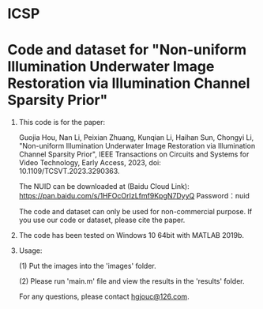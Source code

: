 # ICSP
# Code and dataset for "Non-uniform Illumination Underwater Image Restoration via Illumination Channel Sparsity Prior"

1. This code is for the paper: 

   Guojia Hou, Nan Li, Peixian Zhuang, Kunqian Li, Haihan Sun, Chongyi Li, "Non-uniform Illumination Underwater Image Restoration via Illumination Channel Sparsity Prior", IEEE Transactions on Circuits and Systems for Video Technology, Early Access, 2023, doi: 10.1109/TCSVT.2023.3290363.

   The NUID can be downloaded at (Baidu Cloud Link): https://pan.baidu.com/s/1HFOcOrIzLfmf9KpgN7DyyQ  Password：nuid
   
   The code and dataset can only be used for non-commercial purpose. If you use our code or dataset, please cite the paper.

2. The code has been tested on Windows 10 64bit with MATLAB 2019b. 

3. Usage:

   (1) Put the images into the 'images' folder.

   (2) Please run 'main.m' file and view the results in the 'results' folder.
   
   For any questions, please contact hgjouc@126.com.
